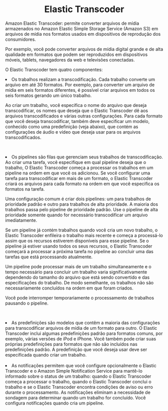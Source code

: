 <h1 align="center">Elastic Transcoder</h1>

Amazon Elastic Transcoder: permite converter arquivos de mídia armazenados no Amazon Elastic Simple Storage Service (Amazon S3) em arquivos de mídia nos formatos usados em dispositivos de reprodução dos consumidores. 

Por exemplo, você pode converter arquivos de mídia digital grande e de alta qualidade em formatos que podem ser reproduzidos em dispositivos móveis, tablets, navegadores da web e televisões conectadas.

O Elastic Transcoder tem quatro componentes:

<li>Os trabalhos realizam a transcodificação. Cada trabalho converte um arquivo em até 30 formatos. Por exemplo, para converter um arquivo de mídia em seis formatos diferentes, é possível criar arquivos em todos os seis formatos gerando um único trabalho.

Ao criar um trabalho, você especifica o nome do arquivo que deseja transcodificar, os nomes que deseja que o Elastic Transcoder dê aos arquivos transcodificados e várias outras configurações. Para cada formato que você deseja transcodificar, também deve especificar um modelo, conhecido como uma predefinição (veja abaixo), que contém as configurações de áudio e vídeo que deseja usar para os arquivos transcodificados.</li><br>

<li>Os pipelines são filas que gerenciam seus trabalhos de transcodificação. Ao criar uma tarefa, você especifique em qual pipeline deseja que o trabalho, O Elastic Transcoder começa a processar os trabalhos em um pipeline na ordem em que você os adicionou. Se você configurar uma tarefa para transcodificar em mais de um formato, o Elastic Transcoder criará os arquivos para cada formato na ordem em que você especifica os formatos na tarefa.

Uma configuração comum é criar dois pipelines: um para trabalhos de prioridade padrão e outro para trabalhos de alta prioridade. A maioria dos trabalhos passa pelo pipeline de prioridade padrão. Use o pipeline de alta prioridade somente quando for necessário transcodificar um arquivo imediatamente.

Se um pipeline já contém trabalhos quando você cria um novo trabalho, o Elastic Transcoder enfileira o trabalho mais recente e começa a processá-lo assim que os recursos estiverem disponíveis para esse pipeline. Se o pipeline já estiver usando todos os seus recursos, o Elastic Transcoder começará a processar a próxima tarefa no pipeline ao concluir uma das tarefas que está processando atualmente.

Um pipeline pode processar mais de um trabalho simultaneamente e o tempo necessário para concluir um trabalho varia significativamente dependendo do tamanho do arquivo que está sendo convertido e das especificações do trabalho. De modo semelhante, os trabalhos não são necessariamente concluídos na ordem em que foram criados.

Você pode interromper temporariamente o processamento de trabalhos pausando o pipeline.</li><br>

<li>As predefinições são modelos que contêm a maioria das configurações para transcodificar arquivos de mídia de um formato para outro. O Elastic Transcoder inclui algumas predefinições padrão para formatos comuns, por exemplo, várias versões de iPod e iPhone. Você também pode criar suas próprias predefinições para formatos que não são incluídos nas predefinições padrão. A predefinição que você deseja usar deve ser especificada quando criar um trabalho.</li><br>

<li>As notificações permitem que você configure opcionalmente o Elastic Transcoder e o Amazon Simple Notification Service para mantê-lo informado sobre o status de um trabalho: quando o Elastic Transcoder começa a processar o trabalho, quando o Elastic Transcoder conclui o trabalho e se o Elastic Transcoder encontra condições de aviso ou erro durante o processamento. As notificações eliminam a necessidade de sondagem para determinar quando um trabalho for concluído. Você configura notificações quando cria um pipeline.</li><br>